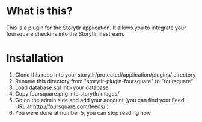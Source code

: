 # What is this? #

This is a plugin for the Storytlr application.  It allows you to integrate your foursquare checkins into the Storytlr lifestream.

# Installation #

1. Clone this repo into your storytlr/protected/application/plugins/ directory
2. Rename this directory from "storytlr-plugin-foursquare" to "foursquare"
3. Load database.sql into your database
4. Copy foursquare.png into storytlr/images/
5. Go on the admin side and add your account (you can find your Feed URL at http://foursquare.com/feeds/ )
6. You were done at number 5, you can stop reading now
